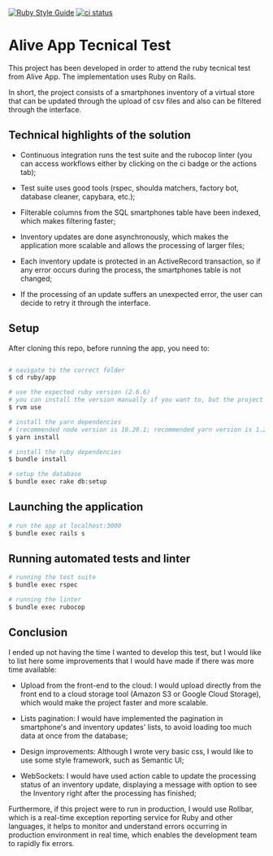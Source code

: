 [![Ruby Style Guide](https://img.shields.io/badge/code_style-rubocop-brightgreen.svg)](https://github.com/rubocop-hq/rubocop) <a href="https://github.com/luciandavila/hiring/actions?query=workflow%3Aci"><img alt="ci status" src="https://github.com/luciandavila/hiring/workflows/ci/badge.svg"></a>

# Alive App Tecnical Test

This project has been developed in order to attend the ruby tecnical test from Alive App. The implementation uses Ruby on Rails. 

In short, the project consists of a smartphones inventory of a virtual store that can be updated through the upload of csv files and also can be filtered through the interface.

## Technical highlights of the solution

* Continuous integration runs the test suite and the rubocop linter (you can access workflows either by clicking on the ci badge or the actions tab);

* Test suite uses good tools (rspec, shoulda matchers, factory bot, database cleaner, capybara, etc.);

* Filterable columns from the SQL smartphones table have been indexed, which makes filtering faster;

* Inventory updates are done asynchronously, which makes the application more scalable and allows the processing of larger files;

* Each inventory update is protected in an ActiveRecord transaction, so if any error occurs during the process, the smartphones table is not changed;

* If the processing of an update suffers an unexpected error, the user can decide to retry it through the interface.

## Setup

After cloning this repo, before running the app, you need to:
```bash

# navigate to the correct folder
$ cd ruby/app

# use the expected ruby ​​version (2.6.6)
# you can install the version manually if you want to, but the project supports ruby version manager:
$ rvm use

# install the yarn dependencies
# (recommended node version is 10.20.1; recommended yarn version is 1.22.0)
$ yarn install

# install the ruby dependencies
$ bundle install

# setup the database
$ bundle exec rake db:setup
```

## Launching the application

``` bash
# run the app at localhost:3000
$ bundle exec rails s
```

## Running automated tests and linter

``` bash
# running the test suite
$ bundle exec rspec

# running the linter
$ bundle exec rubocop
```

## Conclusion

I ended up not having the time I wanted to develop this test, but I would like to list here some improvements that I would have made if there was more time available:

* Upload from the front-end to the cloud: I would upload directly from the front end to a cloud storage tool (Amazon S3 or Google Cloud Storage), which would make the project faster and more scalable.

* Lists pagination: I would have implemented the pagination in smartphone's and inventory updates' lists, to avoid loading too much data at once from the database;

* Design improvements: Although I wrote very basic css, I would like to use some style framework, such as Semantic UI;

* WebSockets: I would have used action cable to update the processing status of an inventory update, displaying a message with option to see the Inventory right after the processing has finished;

Furthermore, if this project were to run in production, I would use Rollbar, which is a real-time exception reporting service for Ruby and other languages, it helps to monitor and understand errors occurring in production environment in real time, which enables the development team to rapidly fix errors.
